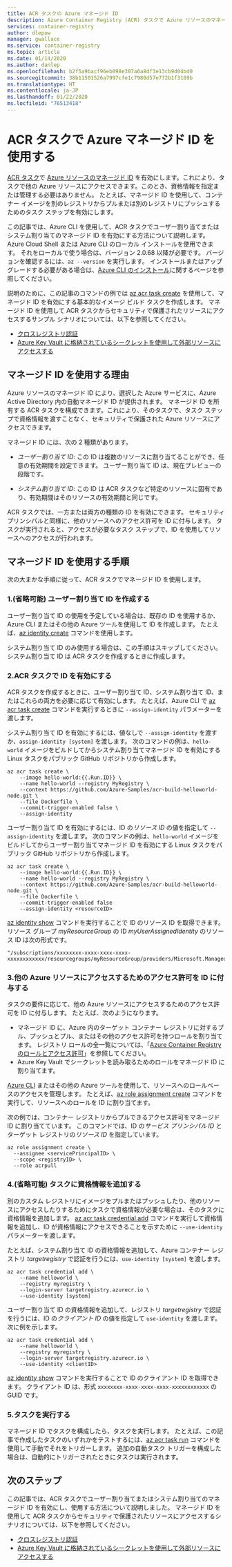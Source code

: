 ```yaml
---
title: ACR タスクの Azure マネージド ID
description: Azure Container Registry (ACR) タスクで Azure リソースのマネージド ID を有効にして、そのタスクで他のプライベート コンテナー レジストリを含む他の Azure リソースにアクセスできるようにします。
services: container-registry
author: dlepow
manager: gwallace
ms.service: container-registry
ms.topic: article
ms.date: 01/14/2020
ms.author: danlep
ms.openlocfilehash: b2f5a9bacf96eb098e307a6a8df3e13cb9d04bd0
ms.sourcegitcommit: 38b11501526a7997cfe1c7980d57e772b1f3169b
ms.translationtype: HT
ms.contentlocale: ja-JP
ms.lasthandoff: 01/22/2020
ms.locfileid: "76513418"
---
```

# <a name="use-an-azure-managed-identity-in-acr-tasks"></a>ACR タスクで Azure マネージド ID を使用する 

[ACR タスク](container-registry-tasks-overview.md)で [Azure リソースのマネージド ID](../active-directory/managed-identities-azure-resources/overview.md) を有効にします。これにより、タスクで他の Azure リソースにアクセスできます。このとき、資格情報を指定または管理する必要はありません。 たとえば、マネージド ID を使用して、コンテナー イメージを別のレジストリからプルまたは別のレジストリにプッシュするためのタスク ステップを有効にします。

この記事では、Azure CLI を使用して、ACR タスクでユーザー割り当てまたはシステム割り当てのマネージド ID を有効にする方法について説明します。 Azure Cloud Shell または Azure CLI のローカル インストールを使用できます。 それをローカルで使う場合は、バージョン 2.0.68 以降が必要です。 バージョンを確認するには、`az --version` を実行します。 インストールまたはアップグレードする必要がある場合は、[Azure CLI のインストール][azure-cli-install]に関するページを参照してください。

説明のために、この記事のコマンドの例では [az acr task create][az-acr-task-create] を使用して、マネージド ID を有効にする基本的なイメージ ビルド タスクを作成します。 マネージド ID を使用して ACR タスクからセキュリティで保護されたリソースにアクセスするサンプル シナリオについては、以下を参照してください。

* [クロスレジストリ認証](container-registry-tasks-cross-registry-authentication.md)
* [Azure Key Vault に格納されているシークレットを使用して外部リソースにアクセスする](container-registry-tasks-authentication-key-vault.md)

## <a name="why-use-a-managed-identity"></a>マネージド ID を使用する理由

Azure リソースのマネージド ID により、選択した Azure サービスに、Azure Active Directory 内の自動マネージド ID が提供されます。 マネージド ID を所有する ACR タスクを構成できます。これにより、そのタスクで、タスク ステップで資格情報を渡すことなく、セキュリティで保護された Azure リソースにアクセスできます。

マネージド ID には、次の 2 種類があります。

* *ユーザー割り当て ID*: この ID は複数のリソースに割り当てることができ、任意の有効期間を設定できます。 ユーザー割り当て ID は、現在プレビューの段階です。

* *システム割り当て ID*: この ID は ACR タスクなど特定のリソースに固有であり、有効期間はそのリソースの有効期間と同じです。

ACR タスクでは、一方または両方の種類の ID を有効にできます。 セキュリティ プリンシパルと同様に、他のリソースへのアクセス許可を ID に付与します。 タスクが実行されると、アクセスが必要なタスク ステップで、ID を使用してリソースへのアクセスが行われます。

## <a name="steps-to-use-a-managed-identity"></a>マネージド ID を使用する手順

次の大まかな手順に従って、ACR タスクでマネージド ID を使用します。

### <a name="1-optional-create-a-user-assigned-identity"></a>1.(省略可能) ユーザー割り当て ID を作成する

ユーザー割り当て ID の使用を予定している場合は、既存の ID を使用するか、Azure CLI またはその他の Azure ツールを使用して ID を作成します。 たとえば、[az identity create][az-identity-create] コマンドを使用します。 

システム割り当て ID のみ使用する場合は、この手順はスキップしてください。 システム割り当て ID は ACR タスクを作成するときに作成します。

### <a name="2-enable-identity-on-an-acr-task"></a>2.ACR タスクで ID を有効にする

ACR タスクを作成するときに、ユーザー割り当て ID、システム割り当て ID、またはこれらの両方を必要に応じて有効にします。 たとえば、Azure CLI で [az acr task create][az-acr-task-create] コマンドを実行するときに `--assign-identity` パラメーターを渡します。

システム割り当て ID を有効にするには、値なしで `--assign-identity` を渡すか、`assign-identity [system]` を渡します。 次のコマンドの例は、`hello-world` イメージをビルドしてからシステム割り当てマネージド ID を有効にする Linux タスクをパブリック GitHub リポジトリから作成します。

```azurecli
az acr task create \
    --image hello-world:{{.Run.ID}} \
    --name hello-world --registry MyRegistry \
    --context https://github.com/Azure-Samples/acr-build-helloworld-node.git \
    --file Dockerfile \
    --commit-trigger-enabled false \
    --assign-identity
```

ユーザー割り当て ID を有効にするには、ID の*リソース ID* の値を指定して `--assign-identity` を渡します。 次のコマンドの例は、`hello-world` イメージをビルドしてからユーザー割り当てマネージド ID を有効にする Linux タスクをパブリック GitHub リポジトリから作成します。

```azurecli
az acr task create \
    --image hello-world:{{.Run.ID}} \
    --name hello-world --registry MyRegistry \
    --context https://github.com/Azure-Samples/acr-build-helloworld-node.git \
    --file Dockerfile \
    --commit-trigger-enabled false
    --assign-identity <resourceID>
```

[az identity show][az-identity-show] コマンドを実行することで ID のリソース ID を取得できます。 リソース グループ *myResourceGroup* の ID *myUserAssignedIdentity* のリソース ID は次の形式です。 

```
"/subscriptions/xxxxxxxx-xxxx-xxxx-xxxx-xxxxxxxxxxxx/resourcegroups/myResourceGroup/providers/Microsoft.ManagedIdentity/userAssignedIdentities/myUserAssignedIdentity"
```

### <a name="3-grant-the-identity-permissions-to-access-other-azure-resources"></a>3.他の Azure リソースにアクセスするためのアクセス許可を ID に付与する

タスクの要件に応じて、他の Azure リソースにアクセスするためのアクセス許可を ID に付与します。 たとえば、次のようになります。

* マネージド ID に、Azure 内のターゲット コンテナー レジストリに対するプル、プッシュとプル、またはその他のアクセス許可を持つロールを割り当てます。 レジストリ ロールの全一覧については、「[Azure Container Registry のロールとアクセス許可](container-registry-roles.md)」を参照してください。 
* Azure Key Vault でシークレットを読み取るためのロールをマネージド ID に割り当てます。

[Azure CLI](../role-based-access-control/role-assignments-cli.md) またはその他の Azure ツールを使用して、リソースへのロールベースのアクセスを管理します。 たとえば、[az role assignment create][az-role-assignment-create] コマンドを実行して、リソースへのロールを ID に割り当てます。 

次の例では、コンテナー レジストリからプルできるアクセス許可をマネージド ID に割り当てています。 このコマンドでは、ID の*サービス プリンシパル ID* とターゲット レジストリの*リソース ID* を指定しています。


```azurecli
az role assignment create \
  --assignee <servicePrincipalID> \
  --scope <registryID> \
  --role acrpull
```

### <a name="4-optional-add-credentials-to-the-task"></a>4.(省略可能) タスクに資格情報を追加する

別のカスタム レジストリにイメージをプルまたはプッシュしたり、他のリソースにアクセスしたりするためにタスクで資格情報が必要な場合は、そのタスクに資格情報を追加します。 [az acr task credential add][az-acr-task-credential-add] コマンドを実行して資格情報を追加し、ID が資格情報にアクセスできることを示すために `--use-identity` パラメーターを渡します。 

たとえば、システム割り当て ID の資格情報を追加して、Azure コンテナー レジストリ *targetregistry* で認証を行うには、`use-identity [system]` を渡します。

```azurecli
az acr task credential add \
    --name helloworld \
    --registry myregistry \
    --login-server targetregistry.azurecr.io \
    --use-identity [system]
```

ユーザー割り当て ID の資格情報を追加して、レジストリ *targetregistry* で認証を行うには、ID の*クライアント ID* の値を指定して `use-identity` を渡します。 次に例を示します。

```azurecli
az acr task credential add \
    --name helloworld \
    --registry myregistry \
    --login-server targetregistry.azurecr.io \
    --use-identity <clientID>
```

[az identity show][az-identity-show] コマンドを実行することで ID のクライアント ID を取得できます。 クライアント ID は、形式 `xxxxxxxx-xxxx-xxxx-xxxx-xxxxxxxxxxxx` の GUID です。

### <a name="5-run-the-task"></a>5.タスクを実行する

マネージド ID でタスクを構成したら、タスクを実行します。 たとえば、この記事で作成したタスクのいずれかをテストするには、[az acr task run][az-acr-task-run] コマンドを使用して手動でそれをトリガーします。 追加の自動タスク トリガーを構成した場合は、自動的にトリガーされたときにタスクは実行されます。

## <a name="next-steps"></a>次のステップ

この記事では、ACR タスクでユーザー割り当てまたはシステム割り当てのマネージド ID を有効にし、使用する方法について説明しました。 マネージド ID を使用して ACR タスクからセキュリティで保護されたリソースにアクセスするシナリオについては、以下を参照してください。

* [クロスレジストリ認証](container-registry-tasks-cross-registry-authentication.md)
* [Azure Key Vault に格納されているシークレットを使用して外部リソースにアクセスする](container-registry-tasks-authentication-key-vault.md)


<!-- LINKS - Internal -->
[az-role-assignment-create]: /cli/azure/role/assignment#az-role-assignment-create
[az-identity-create]: /cli/azure/identity#az-identity-create
[az-identity-show]: /cli/azure/identity#az-identity-show
[az-acr-task-create]: /cli/azure/acr/task#az-acr-task-create
[az-acr-task-run]: /cli/azure/acr/task#az-acr-task-run
[az-acr-task-credential-add]: /cli/azure/acr/task/credential#az-acr-task-credential-add
[azure-cli-install]: /cli/azure/install-azure-cli
